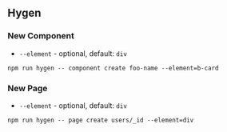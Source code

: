 ## Hygen

### New Component

 * `--element` - optional, default: `div`

```
npm run hygen -- component create foo-name --element=b-card
```

### New Page

 * `--element` - optional, default: `div`

```
npm run hygen -- page create users/_id --element=div
```
